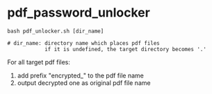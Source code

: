 # pdf_password_unlocker

```
bash pdf_unlocker.sh [dir_name]

# dir_name: directory name which places pdf files
            if it is undefined, the target directory becomes '.'
```

For all target pdf files:

1. add prefix "encrypted_" to the pdf file name
2. output decrypted one as original pdf file name
